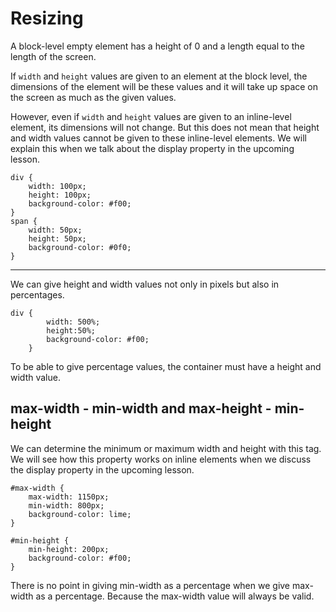# Resizing

A block-level empty element has a height of 0 and a length equal to the length of the screen.

If `width` and `height` values are given to an element at the block level, the dimensions of the element will be these values and it will take up space on the screen as much as the given values.

However, even if `width` and `height` values are given to an inline-level element, its dimensions will not change. But this does not mean that height and width values cannot be given to these inline-level elements. We will explain this when we talk about the display property in the upcoming lesson.

````
div {
    width: 100px;
    height: 100px;
    background-color: #f00;
}
span {
    width: 50px;
    height: 50px;
    background-color: #0f0;
}
````


<hr>

We can give height and width values not only in pixels but also in percentages.
````
div {
        width: 500%;
        height:50%;
        background-color: #f00;
    }
````
To be able to give percentage values, the container must have a height and width value.

## max-width - min-width and max-height - min-height

We can determine the minimum or maximum width and height with this tag.
We will see how this property works on inline elements when we discuss the display property in the upcoming lesson.

```
#max-width {
    max-width: 1150px;
    min-width: 800px;
    background-color: lime;
}

#min-height {
    min-height: 200px;
    background-color: #f00;
}
```
There is no point in giving min-width as a percentage when we give max-width as a percentage. Because the max-width value will always be valid.


